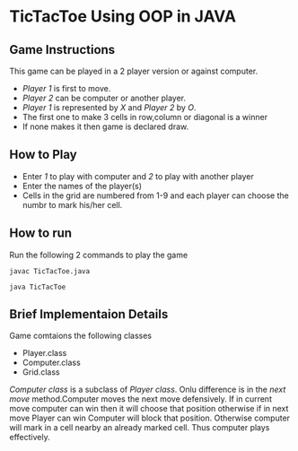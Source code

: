 # TicTacToe Using OOP in JAVA

## Game Instructions
This game can be played in a 2 player version or against computer.

- *Player 1* is first to move.
- *Player 2* can be computer or another player.
- *Player 1* is represented by *X* and *Player 2* by *O*.
- The first one to make 3 cells in row,column or diagonal is a winner
- If none makes it then game is declared draw.

## How to Play
- Enter *1* to play with computer and *2* to play with another player
- Enter the names of the player(s)
- Cells in the grid are numbered from 1-9 and each player can choose the numbr to mark his/her cell.


## How to run 

Run the following 2 commands to play the game

```
javac TicTacToe.java
```
```
java TicTacToe
```

## Brief Implementaion Details 
Game comtaions the following classes

- Player.class
- Computer.class
- Grid.class

*Computer class* is a subclass of *Player class*. 
Onlu difference is in the *next move* method.Computer moves the next move defensively. If in current move computer can win then it will choose that position otherwise if in next move Player can win Computer will block that position. Otherwise computer will mark in a cell nearby an already marked cell. Thus computer plays effectively.